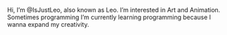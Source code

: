  Hi, I’m @IsJustLeo, also known as Leo.
 I’m interested in Art and Animation. Sometimes programming
 I’m currently learning programming because I wanna expand my creativity.

<!---
IsJustLeo/IsJustLeo is a ✨ special ✨ repository because its `README.md` (this file) appears on your GitHub profile.
You can click the Preview link to take a look at your changes.
--->
